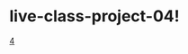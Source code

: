 # live-class-project-04!
[4](https://user-images.githubusercontent.com/78957004/207496991-f3dbeb3c-66e8-4c84-98fb-31544128c491.png)

